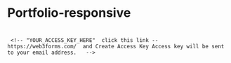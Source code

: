 # Portfolio-responsive

# 
 <input type="hidden" name="access_key" value="YOUR_ACCESS_KEY_HERE">

     <!-- "YOUR_ACCESS_KEY_HERE"  click this link -- https://web3forms.com/  and Create Access Key Access key will be sent to your email address.   -->
